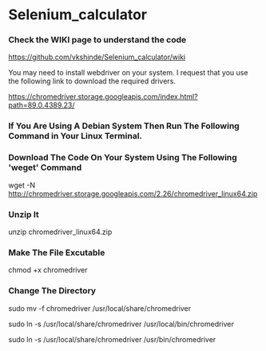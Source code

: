 # Selenium_calculator

### Check the WIKI page to understand the code 

https://github.com/vkshinde/Selenium_calculator/wiki

You may need to install webdriver on your system.
I request that you use the following link to download the required drivers.

https://chromedriver.storage.googleapis.com/index.html?path=89.0.4389.23/

### If You Are Using A Debian System Then Run The Following Command in Your Linux Terminal.


### Download The Code On Your System Using The Following 'weget' Command

wget -N http://chromedriver.storage.googleapis.com/2.26/chromedriver_linux64.zip

### Unzip It 

unzip chromedriver_linux64.zip

### Make The File Excutable

chmod +x chromedriver

### Change The Directory 

sudo mv -f chromedriver /usr/local/share/chromedriver

sudo ln -s /usr/local/share/chromedriver /usr/local/bin/chromedriver

sudo ln -s /usr/local/share/chromedriver /usr/bin/chromedriver
